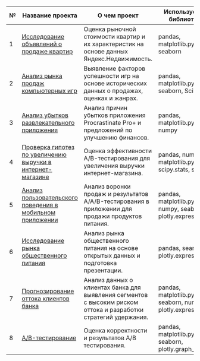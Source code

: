 | №   | Название проекта | О чем проект               | Используемые библиотеки |
|-----|------------------|-----------------------------|-------------------------|
| 1   | [Исследование объявлений о продаже квартир](https://github.com/Delikatniy/bookish-octo-funicular/blob/main/1.%20Real%20estate/EDA.ipynb) | Оценка рыночной стоимости квартир и их характеристик на основе данных Яндекс.Недвижимость. | pandas, matplotlib.pyplot, seaborn |
| 2   | [Анализ рынка продаж компьютерных игр](https://github.com/Delikatniy/bookish-octo-funicular/blob/main/2.%20Games/project1.ipynb) | Выявление факторов успешности игр на основе исторических данных о продажах, оценках и жанрах. | pandas, matplotlib.pyplot, seaborn, SciPy |
| 3   | [Анализ убытков развлекательного приложения](https://github.com/Delikatniy/bookish-octo-funicular/blob/main/3.%20Business%20performance%20analysis/business_metrics_analysis.ipynb) | Анализ причин убытков приложения Procrastinate Pro+ и предложений по улучшению финансов. | pandas, matplotlib.pyplot, numpy |
| 4   | [Проверка гипотез по увеличению выручки в интернет-магазине](https://github.com/Delikatniy/bookish-octo-funicular/blob/main/4.%20AB%20test/AB_test.ipynb) | Оценка эффективности A/B-тестирования для увеличения выручки интернет-магазина. | pandas, numpy, matplotlib.pyplot, scipy.stats, seaborn |
| 5   | [Анализ пользовательского поведения в мобильном приложении](https://github.com/Delikatniy/bookish-octo-funicular/blob/main/5.%20Web%20store/project2.ipynb) | Анализ воронки продаж и результатов A/A/B-тестирования в приложении для продажи продуктов питания. | pandas, matplotlib.pyplot, numpy, seaborn, plotly.express |
| 6   | [Исследование рынка общественного питания](https://github.com/Delikatniy/bookish-octo-funicular/blob/main/6.%20Food%20market%20analysis/Food_market_analysis.ipynb) | Анализ рынка общественного питания на основе открытых данных и подготовка презентации. | pandas, searborn, plotly.express |
| 7   | [Прогнозирование оттока клиентов банка](https://github.com/Delikatniy/bookish-octo-funicular/blob/main/7.%20Bank%20churn/final_project.ipynb) | Анализ данных о клиентах банка для выявления сегментов с высоким риском оттока и разработки стратегий удержания. | pandas, matplotlib.pyplot, seaborn, numpy, plotly.express |
| 8   | [A/B-тестирование](https://github.com/Delikatniy/bookish-octo-funicular/blob/main/8.%20Final%20project%20AB%20test/AB_test.ipynb) | Оценка корректности и результатов A/B тестирования. | pandas, matplotlib.pyplot, seaborn, plotly.graph_objects |
